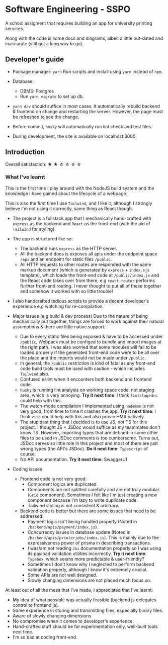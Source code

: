 # Software Engineering - SSPO

A school assigment that requires building an app for university printing services.

Along with the code is some docs and diagrams, albeit a little out-dated and inaccurate (still got a long way to go).

## Developer's guide

* Package manager: `yarn`
  Run scripts and install using `yarn` instead of `npm`.

* Database:
  * DBMS: Postgres
  * Run `yarn migrate` to set up db.

* `yarn dev` should suffice in most cases. It automatically rebuild backend & frontend on change and restarting the server. However, the page must be refreshed to see the change.

* Before commit, `husky` will automatically run lint check and test files.

* During development, the site is available on localhost:3000.

## Introduction

Overall satisfaction: ★ ★ ☆ ☆ ☆ ☆

### What I've learnt

This is the first time I play around with the NodeJS build system and the knowledge I have gained about the lifecycle of a webpage.

This is also the first time I use `Tailwind`, and I like it, although I strongly believe I'm not using it correctly, same thing as React though.

* The project is a fullstack app that I mechanically hand-crafted with `express` as the backend and `React` as the front-end (with the aid of `Tailwind` for styling).

* The app is structured like so:
  * The backend runs `express` as the HTTP server.
  * All the backend does is exposes all apis under the endpoint space `/api` and an endpoint for static files `/public`.
  * All HTTP requests to other routes are responded with the same markup document (which is generated by `express` + `index.ejs` template), which loads the front-end code at `/public/index.js` and the React code takes over from there, e.g `react-router` performs further front-end routing.
  I never thought to put all of these together and somehow it worked with so little trouble!
* I also handcrafted tedious scripts to provide a decent developer's experience e.g watching for re-compilation.

* Major issues (e.g build & dev process)
  Due to the nature of being mechanically put together, things are forced to work against their natural assumptions & there are little native support:
  * Due to every static files being exposed & have to be accessed under `/public`, Webpack must be configed to bundle and import images at the right path.
    I was also worried that some modules will fail to be loaded properly if the generated front-end code were to be all over the place and the imports would not be made under `/public`.
  * In general, the `/public` restriction is kind of fatal as any front-end code build tools must be used with caution - which includes `Tailwind` also.
  * Confused eslint when it encounters both backend and frontend code.
  * `husky` is running lint analysis on working space code, not staging area, which is very annoying.
    **Try it next time**: I think `lintstagedrc` could help with this.
  * The watch-mode compilation I implemented using `nodemon` is not very good, from time to time it crashes the app.
    **Try it next time**: I think `vite` could help with this and also provie HMR natively.
  * The stupidest thing that I decided is to use JS, not TS for this project. I thought JS + JSDoc would suffice as my teammates don't know TS. However, importing types that are defined in some other files to be used in JSDoc comments is too cumbersome. Turns out, JSDoc serves so little role in this project and most of them are just wrong types (the API's JSDoc).
    **Do it next time**: `Typescript` of course.
  * No API documentation.
    **Try it next time**: SwaggerUI
* Coding issues
  * Frontend code is not very good:
    * Component logics are duplicated.
    * Components are not splitted carefully and are not truly modular (`Grid` component). Sometimes I felt like I'm just creating a new component because I'm lazy to write duplicate code.
    * Tailwind styling is not consistent & arbitrary.
  * Backend code is better but there are some issues that need to be addressed:
    * Payment logic isn't being handled properly (Noted in `/backend/apis/payment/index.js`).
    * Concurrency issues in database update (Noted in `/backend/apis/printerjobs/index.js`). This is mainly due to the expressiveness power of prisma in describing transactions.
    * I was/am not reading `Joi` documentation properly so I was using its payload validation utilities incorrectly.
      **Try it next time**: `Typebox`, which seems more predictable & user-friendly?
    * Sometimes I don't know why I neglected to perform backend validation properly, although I know it's extremely crucial.
    * Some APIs are not well designed.
    * Slowly changing dimensions are not placed much focus on.

At least out of all the mess that I've made, I appreciated that I've learnt:

* My idea of what possible was actually feasible (backend js delegates control to frontend js).
* Some experience in storing and transmitting files, especially binary files.
* Aware of slowly changing dimensions.
* No compromise when it comes to developer's experience.
* Hand-crafted stuff should be for experimentation only, well-built tools next time.
* I'm so bad at coding front-end.

